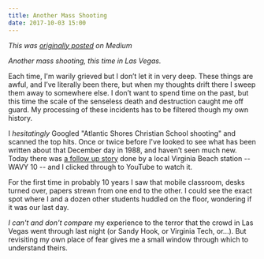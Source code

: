 ```yaml
---
title: Another Mass Shooting
date: 2017-10-03 15:00
---
```


_This was [originally posted](https://medium.com/@steveivy/another-mass-shooting-this-time-in-las-vegas-4280a15ae4d4) on Medium_

_Another mass shooting, this time in Las Vegas._

Each time, I'm warily grieved but I don’t let it in very deep. These things are awful, and I’ve literally been there, but when my thoughts drift there I sweep them away to somewhere else. I don’t want to spend time on the past, but this time the scale of the senseless death and destruction caught me off guard. My processing of these incidents has to be filtered though my own history.


I _hesitatingly_ Googled "Atlantic Shores Christian School shooting" and scanned the top hits. Once or twice before I've looked to see what has been written about that December day in 1988, and haven’t seen much new. Today there was [a follow up story](http://wavy.com/investigative-story/innocence-lost-the-atlantic-shores-christian-school-shooting/) done by a local Virginia Beach station -- WAVY 10 -- and I clicked through to YouTube to watch it.

For the first time in probably 10 years I saw that mobile classroom, desks turned over, papers strewn from one end to the other. I could see the exact spot where I and a dozen other students huddled on the floor, wondering if it was our last day.

_I can't and don't compare_ my experience to the terror that the crowd in Las Vegas went through last night (or Sandy Hook, or Virginia Tech, or...). But revisiting my own place of fear gives me a small window through which to understand theirs.
